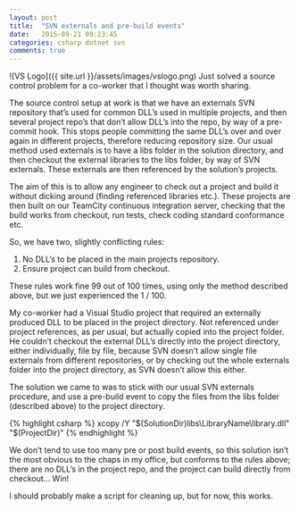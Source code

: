 ```yaml
---
layout: post
title:  "SVN externals and pre-build events"
date:   2015-09-21 09:23:45
categories: csharp dotnet svn
comments: true
---
```

![VS Logo]({{ site.url }}/assets/images/vslogo.png)
Just solved a source control problem for a co-worker that I thought was worth sharing.

The source control setup at work is that we have an externals SVN repository that’s used for common DLL’s used in multiple projects, and then several project repo’s that don’t allow DLL’s into the repo, by way of a pre-commit hook. This stops people committing the same DLL’s over and over again in different projects, therefore reducing repository size. Our usual method used externals is to have a libs folder in the solution directory, and then checkout the external libraries to the libs folder, by way of SVN externals. These externals are then referenced by the solution’s projects.

The aim of this is to allow any engineer to check out a project and build it without dicking around (finding referenced libraries etc.). These projects are then built on our TeamCity continuous integration server, checking that the build works from checkout, run tests, check coding standard conformance etc.

So, we have two, slightly conflicting rules:
1.	No DLL’s to be placed in the main projects repository.
2.	Ensure project can build from checkout.

These rules work fine 99 out of 100 times, using only the method described above, but we just experienced the 1 / 100.

My co-worker had a Visual Studio project that required an externally produced DLL to be placed in the project directory. Not referenced under project references, as per usual, but actually copied into the project folder. He couldn’t checkout the external DLL’s directly into the project directory, either individually, file by file, because SVN doesn’t allow single file externals from different repositories, or by checking out the whole externals folder into the project directory, as SVN doesn’t allow this either.

The solution we came to was to stick with our usual SVN externals procedure, and use a pre-build event to copy the files from the libs folder (described above) to the project directory.

{% highlight csharp %}
xcopy /Y "$(SolutionDir)libs\LibraryName\library.dll" "$(ProjectDir)"
{% endhighlight %}

We don’t tend to use too many pre or post build events, so this solution isn’t the most obvious to the chaps in my office, but conforms to the rules above; there are no DLL’s in the project repo, and the project can build directly from checkout… Win!

I should probably make a script for cleaning up, but for now, this works.